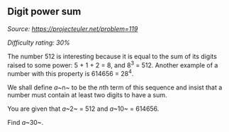 Digit power sum
---------------

*Source: https://projecteuler.net/problem=119*


*Difficulty rating: 30%*

The number 512 is interesting because it is equal to the sum of its
digits raised to some power: 5 + 1 + 2 = 8, and 8<sup>3</sup> = 512. Another
example of a number with this property is 614656 = 28<sup>4</sup>.

We shall define *a*~n~ to be the *n*th term of this sequence and insist
that a number must contain at least two digits to have a sum.

You are given that *a*~2~ = 512 and *a*~10~ = 614656.

Find *a*~30~.
